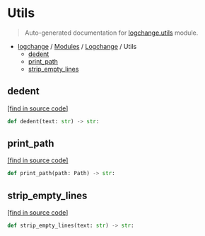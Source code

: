 # Utils

> Auto-generated documentation for [logchange.utils](https://github.com/vemel/logchange/blob/main/logchange/utils.py) module.

- [logchange](../README.md#logchange---changelog-manager) / [Modules](../MODULES.md#logchange-modules) / [Logchange](index.md#logchange) / Utils
    - [dedent](#dedent)
    - [print_path](#print_path)
    - [strip_empty_lines](#strip_empty_lines)

## dedent

[[find in source code]](https://github.com/vemel/logchange/blob/main/logchange/utils.py#L15)

```python
def dedent(text: str) -> str:
```

## print_path

[[find in source code]](https://github.com/vemel/logchange/blob/main/logchange/utils.py#L19)

```python
def print_path(path: Path) -> str:
```

## strip_empty_lines

[[find in source code]](https://github.com/vemel/logchange/blob/main/logchange/utils.py#L5)

```python
def strip_empty_lines(text: str) -> str:
```
